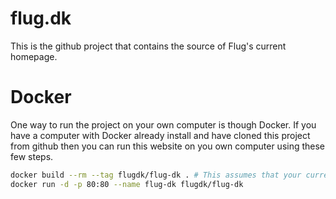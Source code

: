 # flug.dk

This is the github project that contains the source of Flug's current homepage. 

# Docker
One way to run the project on your own computer is though Docker. If you have a computer with Docker already install and have cloned this project from github then you can run this website on you own computer using these few steps.

```bash
docker build --rm --tag flugdk/flug-dk . # This assumes that your current folder is the folder with the Dockerfile
docker run -d -p 80:80 --name flug-dk flugdk/flug-dk
```


